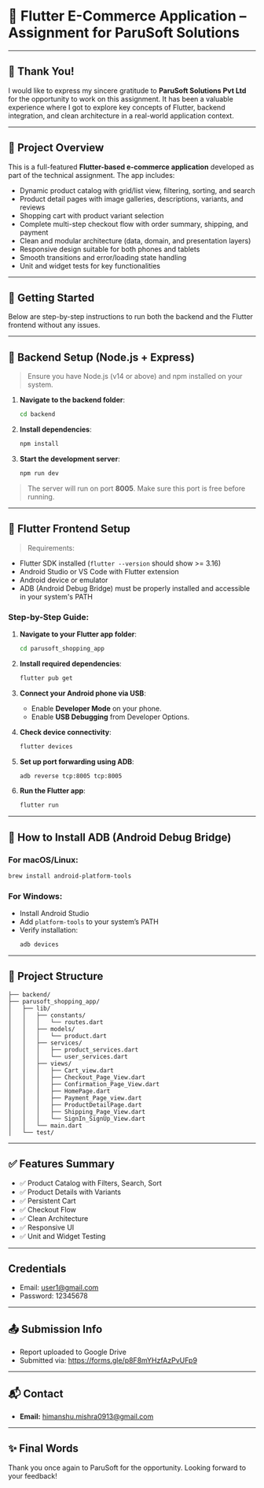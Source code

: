 
# 🛒 Flutter E-Commerce Application – Assignment for ParuSoft Solutions

---

## 🙏 Thank You!

I would like to express my sincere gratitude to **ParuSoft Solutions Pvt Ltd** for the opportunity to work on this assignment. It has been a valuable experience where I got to explore key concepts of Flutter, backend integration, and clean architecture in a real-world application context.

---

## 📱 Project Overview

This is a full-featured **Flutter-based e-commerce application** developed as part of the technical assignment. The app includes:

- Dynamic product catalog with grid/list view, filtering, sorting, and search
- Product detail pages with image galleries, descriptions, variants, and reviews
- Shopping cart with product variant selection
- Complete multi-step checkout flow with order summary, shipping, and payment
- Clean and modular architecture (data, domain, and presentation layers)
- Responsive design suitable for both phones and tablets
- Smooth transitions and error/loading state handling
- Unit and widget tests for key functionalities

---

## 🚀 Getting Started

Below are step-by-step instructions to run both the backend and the Flutter frontend without any issues.

---

## 🔧 Backend Setup (Node.js + Express)

> Ensure you have Node.js (v14 or above) and npm installed on your system.

1. **Navigate to the backend folder**:
   ```bash
   cd backend
   ```

2. **Install dependencies**:
   ```bash
   npm install
   ```

3. **Start the development server**:
   ```bash
   npm run dev
   ```

> The server will run on port **8005**. Make sure this port is free before running.

---

## 📲 Flutter Frontend Setup

> Requirements:
- Flutter SDK installed (`flutter --version` should show >= 3.16)
- Android Studio or VS Code with Flutter extension
- Android device or emulator
- ADB (Android Debug Bridge) must be properly installed and accessible in your system's PATH

### Step-by-Step Guide:

1. **Navigate to your Flutter app folder**:
   ```bash
   cd parusoft_shopping_app
   ```

2. **Install required dependencies**:
   ```bash
   flutter pub get
   ```

3. **Connect your Android phone via USB**:
   - Enable **Developer Mode** on your phone.
   - Enable **USB Debugging** from Developer Options.

4. **Check device connectivity**:
   ```bash
   flutter devices
   ```

5. **Set up port forwarding using ADB**:
   ```bash
   adb reverse tcp:8005 tcp:8005
   ```

6. **Run the Flutter app**:
   ```bash
   flutter run
   ```

---

## 🧰 How to Install ADB (Android Debug Bridge)

### For macOS/Linux:
```bash
brew install android-platform-tools
```

### For Windows:
- Install Android Studio
- Add `platform-tools` to your system’s PATH
- Verify installation:
  ```bash
  adb devices
  ```

---

## 📁 Project Structure

```
├── backend/
├── parusoft_shopping_app/
│   ├── lib/
│   │   ├── constants/
│   │   │   └── routes.dart
│   │   ├── models/
│   │   │   └── product.dart
│   │   ├── services/
│   │   │   ├── product_services.dart
│   │   │   └── user_services.dart
│   │   ├── views/
│   │   │   ├── Cart_view.dart
│   │   │   ├── Checkout_Page_View.dart
│   │   │   ├── Confirmation_Page_View.dart
│   │   │   ├── HomePage.dart
│   │   │   ├── Payment_Page_view.dart
│   │   │   ├── ProductDetailPage.dart
│   │   │   ├── Shipping_Page_View.dart
│   │   │   └── SignIn_SignUp_View.dart
│   │   └── main.dart
│   └── test/
```

---

## ✅ Features Summary

- ✅ Product Catalog with Filters, Search, Sort
- ✅ Product Details with Variants
- ✅ Persistent Cart
- ✅ Checkout Flow
- ✅ Clean Architecture
- ✅ Responsive UI
- ✅ Unit and Widget Testing

---

## Credentials

- Email: user1@gmail.com
- Password: 12345678

---

## 📤 Submission Info

- Report uploaded to Google Drive
- Submitted via: https://forms.gle/p8F8mYHzfAzPvUFp9

---

## 📬 Contact

- **Email:** himanshu.mishra0913@gmail.com

---

## ✨ Final Words

Thank you once again to ParuSoft for the opportunity. Looking forward to your feedback!
